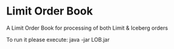 # Limit Order Book
A Limit Order Book for processing of both Limit & Iceberg orders

To run it please execute:
  java -jar LOB.jar 
